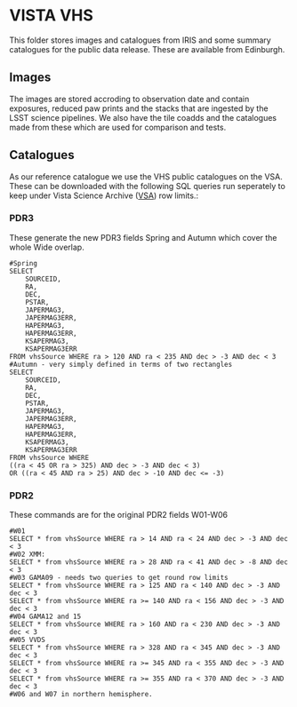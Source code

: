 # VISTA VHS

This folder stores images and catalogues from IRIS and some summary catalogues for the public data release. These are available from Edinburgh.


## Images

The images are stored accroding to observation date and contain exposures, reduced paw prints and the stacks that are ingested by the LSST science pipelines. We also have the tile coadds and the catalogues made from these which are used for comparison and tests.

## Catalogues

As our reference catalogue we use the VHS public catalogues on the VSA. These can be downloaded with the following SQL queries run seperately to keep under Vista Science Archive ([VSA](http://horus.roe.ac.uk:8080/vdfs/VSQL_form.jsp)) row limits.:

### PDR3

These generate the new PDR3 fields Spring and Autumn which cover the whole Wide overlap.

```Shell
#Spring
SELECT 
    SOURCEID,
    RA,
    DEC,
    PSTAR,
    JAPERMAG3,
    JAPERMAG3ERR,
    HAPERMAG3,
    HAPERMAG3ERR,
    KSAPERMAG3,
    KSAPERMAG3ERR 
FROM vhsSource WHERE ra > 120 AND ra < 235 AND dec > -3 AND dec < 3
#Autumn - very simply defined in terms of two rectangles
SELECT 
    SOURCEID,
    RA,
    DEC,
    PSTAR,
    JAPERMAG3,
    JAPERMAG3ERR,
    HAPERMAG3,
    HAPERMAG3ERR,
    KSAPERMAG3,
    KSAPERMAG3ERR 
FROM vhsSource WHERE 
((ra < 45 OR ra > 325) AND dec > -3 AND dec < 3)
OR ((ra < 45 AND ra > 25) AND dec > -10 AND dec <= -3)
```

### PDR2

These commands are for the original PDR2 fields W01-W06

```Shell
#W01
SELECT * from vhsSource WHERE ra > 14 AND ra < 24 AND dec > -3 AND dec < 3
#W02 XMM:
SELECT * from vhsSource WHERE ra > 28 AND ra < 41 AND dec > -8 AND dec < 3
#W03 GAMA09 - needs two queries to get round row limits
SELECT * from vhsSource WHERE ra > 125 AND ra < 140 AND dec > -3 AND dec < 3
SELECT * from vhsSource WHERE ra >= 140 AND ra < 156 AND dec > -3 AND dec < 3
#W04 GAMA12 and 15
SELECT * from vhsSource WHERE ra > 160 AND ra < 230 AND dec > -3 AND dec < 3
#W05 VVDS
SELECT * from vhsSource WHERE ra > 328 AND ra < 345 AND dec > -3 AND dec < 3
SELECT * from vhsSource WHERE ra >= 345 AND ra < 355 AND dec > -3 AND dec < 3
SELECT * from vhsSource WHERE ra >= 355 AND ra < 370 AND dec > -3 AND dec < 3
#W06 and W07 in northern hemisphere.
```
